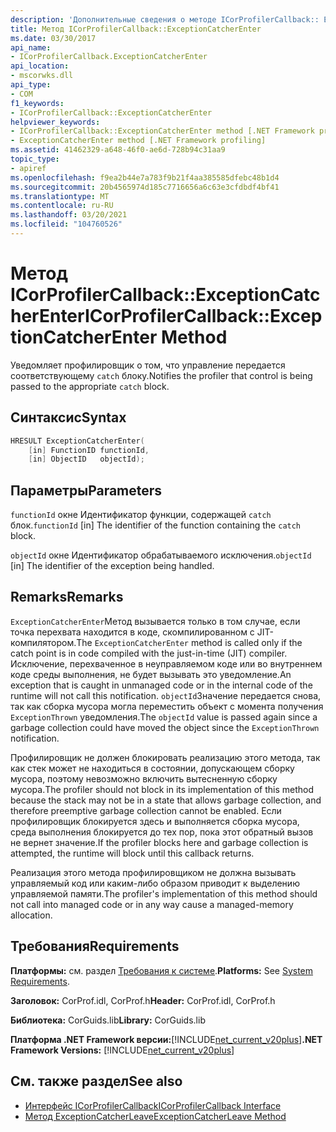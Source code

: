 ```yaml
---
description: 'Дополнительные сведения о методе ICorProfilerCallback:: Ексцептионкатчерентер'
title: Метод ICorProfilerCallback::ExceptionCatcherEnter
ms.date: 03/30/2017
api_name:
- ICorProfilerCallback.ExceptionCatcherEnter
api_location:
- mscorwks.dll
api_type:
- COM
f1_keywords:
- ICorProfilerCallback::ExceptionCatcherEnter
helpviewer_keywords:
- ICorProfilerCallback::ExceptionCatcherEnter method [.NET Framework profiling]
- ExceptionCatcherEnter method [.NET Framework profiling]
ms.assetid: 41462329-a648-46f0-ae6d-728b94c31aa9
topic_type:
- apiref
ms.openlocfilehash: f9ea2b44e7a783f9b21f4aa385585dfebc48b1d4
ms.sourcegitcommit: 20b4565974d185c7716656a6c63e3cfdbdf4bf41
ms.translationtype: MT
ms.contentlocale: ru-RU
ms.lasthandoff: 03/20/2021
ms.locfileid: "104760526"
---
```

# <a name="icorprofilercallbackexceptioncatcherenter-method"></a><span data-ttu-id="c2d1f-103">Метод ICorProfilerCallback::ExceptionCatcherEnter</span><span class="sxs-lookup"><span data-stu-id="c2d1f-103">ICorProfilerCallback::ExceptionCatcherEnter Method</span></span>

<span data-ttu-id="c2d1f-104">Уведомляет профилировщик о том, что управление передается соответствующему `catch` блоку.</span><span class="sxs-lookup"><span data-stu-id="c2d1f-104">Notifies the profiler that control is being passed to the appropriate `catch` block.</span></span>  
  
## <a name="syntax"></a><span data-ttu-id="c2d1f-105">Синтаксис</span><span class="sxs-lookup"><span data-stu-id="c2d1f-105">Syntax</span></span>  
  
```cpp  
HRESULT ExceptionCatcherEnter(  
    [in] FunctionID functionId,  
    [in] ObjectID   objectId);  
```  
  
## <a name="parameters"></a><span data-ttu-id="c2d1f-106">Параметры</span><span class="sxs-lookup"><span data-stu-id="c2d1f-106">Parameters</span></span>

<span data-ttu-id="c2d1f-107">`functionId` окне Идентификатор функции, содержащей `catch` блок.</span><span class="sxs-lookup"><span data-stu-id="c2d1f-107">`functionId` [in] The identifier of the function containing the `catch` block.</span></span>
  
<span data-ttu-id="c2d1f-108">`objectId` окне Идентификатор обрабатываемого исключения.</span><span class="sxs-lookup"><span data-stu-id="c2d1f-108">`objectId` [in] The identifier of the exception being handled.</span></span>

## <a name="remarks"></a><span data-ttu-id="c2d1f-109">Remarks</span><span class="sxs-lookup"><span data-stu-id="c2d1f-109">Remarks</span></span>  

 <span data-ttu-id="c2d1f-110">`ExceptionCatcherEnter`Метод вызывается только в том случае, если точка перехвата находится в коде, скомпилированном с JIT-компилятором.</span><span class="sxs-lookup"><span data-stu-id="c2d1f-110">The `ExceptionCatcherEnter` method is called only if the catch point is in code compiled with the just-in-time (JIT) compiler.</span></span> <span data-ttu-id="c2d1f-111">Исключение, перехваченное в неуправляемом коде или во внутреннем коде среды выполнения, не будет вызывать это уведомление.</span><span class="sxs-lookup"><span data-stu-id="c2d1f-111">An exception that is caught in unmanaged code or in the internal code of the runtime will not call this notification.</span></span> <span data-ttu-id="c2d1f-112">`objectId`Значение передается снова, так как сборка мусора могла переместить объект с момента получения `ExceptionThrown` уведомления.</span><span class="sxs-lookup"><span data-stu-id="c2d1f-112">The `objectId` value is passed again since a garbage collection could have moved the object since the `ExceptionThrown` notification.</span></span>  
  
 <span data-ttu-id="c2d1f-113">Профилировщик не должен блокировать реализацию этого метода, так как стек может не находиться в состоянии, допускающем сборку мусора, поэтому невозможно включить вытесненную сборку мусора.</span><span class="sxs-lookup"><span data-stu-id="c2d1f-113">The profiler should not block in its implementation of this method because the stack may not be in a state that allows garbage collection, and therefore preemptive garbage collection cannot be enabled.</span></span> <span data-ttu-id="c2d1f-114">Если профилировщик блокируется здесь и выполняется сборка мусора, среда выполнения блокируется до тех пор, пока этот обратный вызов не вернет значение.</span><span class="sxs-lookup"><span data-stu-id="c2d1f-114">If the profiler blocks here and garbage collection is attempted, the runtime will block until this callback returns.</span></span>  
  
 <span data-ttu-id="c2d1f-115">Реализация этого метода профилировщиком не должна вызывать управляемый код или каким-либо образом приводит к выделению управляемой памяти.</span><span class="sxs-lookup"><span data-stu-id="c2d1f-115">The profiler's implementation of this method should not call into managed code or in any way cause a managed-memory allocation.</span></span>  
  
## <a name="requirements"></a><span data-ttu-id="c2d1f-116">Требования</span><span class="sxs-lookup"><span data-stu-id="c2d1f-116">Requirements</span></span>  

 <span data-ttu-id="c2d1f-117">**Платформы:** см. раздел [Требования к системе](../../get-started/system-requirements.md).</span><span class="sxs-lookup"><span data-stu-id="c2d1f-117">**Platforms:** See [System Requirements](../../get-started/system-requirements.md).</span></span>  
  
 <span data-ttu-id="c2d1f-118">**Заголовок:** CorProf.idl, CorProf.h</span><span class="sxs-lookup"><span data-stu-id="c2d1f-118">**Header:** CorProf.idl, CorProf.h</span></span>  
  
 <span data-ttu-id="c2d1f-119">**Библиотека:** CorGuids.lib</span><span class="sxs-lookup"><span data-stu-id="c2d1f-119">**Library:** CorGuids.lib</span></span>  
  
 <span data-ttu-id="c2d1f-120">**Платформа .NET Framework версии:**[!INCLUDE[net_current_v20plus](../../../../includes/net-current-v20plus-md.md)]</span><span class="sxs-lookup"><span data-stu-id="c2d1f-120">**.NET Framework Versions:** [!INCLUDE[net_current_v20plus](../../../../includes/net-current-v20plus-md.md)]</span></span>  
  
## <a name="see-also"></a><span data-ttu-id="c2d1f-121">См. также раздел</span><span class="sxs-lookup"><span data-stu-id="c2d1f-121">See also</span></span>

- [<span data-ttu-id="c2d1f-122">Интерфейс ICorProfilerCallback</span><span class="sxs-lookup"><span data-stu-id="c2d1f-122">ICorProfilerCallback Interface</span></span>](icorprofilercallback-interface.md)
- [<span data-ttu-id="c2d1f-123">Метод ExceptionCatcherLeave</span><span class="sxs-lookup"><span data-stu-id="c2d1f-123">ExceptionCatcherLeave Method</span></span>](icorprofilercallback-exceptioncatcherleave-method.md)
